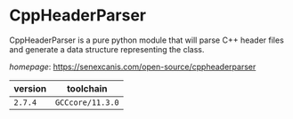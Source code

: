 # CppHeaderParser

CppHeaderParser is a pure python module that will parse C++ header files and generate a data structure representing the class.

*homepage*: <https://senexcanis.com/open-source/cppheaderparser>

version | toolchain
--------|----------
``2.7.4`` | ``GCCcore/11.3.0``
